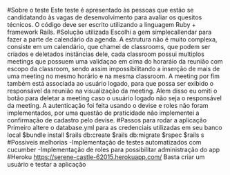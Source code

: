 #Sobre o teste
Este teste é apresentado às pessoas que estão se candidatando às vagas de desenvolvimento para avaliar os quesitos técnicos. O código deve ser escrito utilizando a linguagem Ruby + framework Rails.
#Solução utilizada
Escolhi a gem simplecallendar para fazer a parte de calendário da agenda.
A estrutura não é muito complexa, consiste em um calendário, que chamei de classrooms, que podem ser criados e deletados instâncias dele, cada classroom possui multiplos meetings que possuem uma validaçao em cima do horaráio da reunião com escopo da classroom, sendo assim impossibilitando a inserção de mais de uma meeting no mesmo horário e na mesma classroom.
A meeting por fim também está associada ao usuário logado, para que possa ser exibido o responsável da reunião na visualização da meeting. Alem disso eu omiti o botão para deletar a meeting caso o usuário logado não seja o responsável da meeting.
A autenticação foi feita usando o devise e roles não foram implementados, por uma questão de praticidade não implementei a confirmação de cadastro pelo devise.
#Passos para rodar a aplicação
Primeiro altere o database.yml para as credenciais utilizadas em seu banco local
$bundle install
$rails db:create
$rails db:migrate
$rspec
$rails s
#Possiveis melhorias
-Implementação de testes automatizados com cucumber
-Implementação de roles para possibilitar administração do app
#Heroku
https://serene-castle-62015.herokuapp.com/
Basta criar um usuário e testar a aplicação

